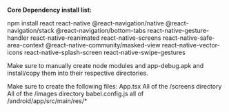 **Core Dependency install list:**


npm install react react-native @react-navigation/native @react-navigation/stack @react-navigation/bottom-tabs react-native-gesture-handler react-native-reanimated react-native-screens react-native-safe-area-context @react-native-community/masked-view react-native-vector-icons react-native-splash-screen react-native-swipe-gestures


Make sure to manually create node modules and app-debug.apk and install/copy them into their respective directories.


Make sure to create the following files:
App.tsx
All of the /screens directory
All of the /images directory
babel.config.js
all of /android/app/src/main/res/*
